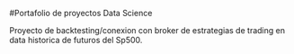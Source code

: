 #Portafolio de proyectos Data Science

  Proyecto de backtesting/conexion con broker de estrategias de trading en data historica de futuros del Sp500.
